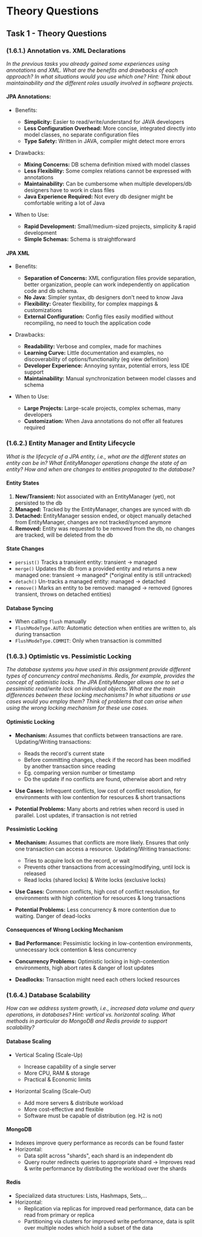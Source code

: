 
# Theory Questions

## Task 1 - Theory Questions

### (1.6.1.) Annotation vs. XML Declarations

_In the previous tasks you already gained some experiences using annotations and XML. What are the benefits and drawbacks of each approach? In what situations would you use which one? Hint: Think about maintainability and the different roles usually involved in software projects._

#### JPA Annotations:

- Benefits:
  - __Simplicity:__ Easier to read/write/understand for JAVA developers
  - __Less Configuration Overhead:__ More concise, integrated directly into model classes, no separate configuration files
  - __Type Safety:__ Written in JAVA, compiler might detect more errors

- Drawbacks:
  - __Mixing Concerns:__ DB schema definition mixed with model classes
  - __Less Flexibility:__ Some complex relations cannot be expressed with annotations
  - __Maintainability:__ Can be cumbersome when multiple developers/db designers have to work in class files
  - __Java Experience Required:__ Not every db designer might be comfortable writing a lot of Java

- When to Use:
  - __Rapid Development:__ Small/medium-sized projects, simplicity & rapid development
  - __Simple Schemas:__ Schema is straightforward
  
#### JPA XML

- Benefits:
  - __Separation of Concerns:__ XML configuration files provide separation, better organization, people can work independently on application code and db schema.
  - __No Java__: Simpler syntax, db designers don't need to know Java
  - __Flexibility:__ Greater flexibility, for complex mappings & customizations
  - __External Configuration:__ Config files easily modified without recompiling, no need to touch the application code

- Drawbacks:
  - __Readability:__ Verbose and complex, made for machines
  - __Learning Curve:__ Little documentation and examples, no discoverability of options/functionality (eg view definition)
  - __Developer Experience:__ Annoying syntax, potential errors, less IDE support
  - __Maintainability:__ Manual synchronization between model classes and schema

- When to Use:
  - __Large Projects:__ Large-scale projects, complex schemas, many developers
  - __Customization:__ When Java annotations do not offer all features required


### (1.6.2.) Entity Manager and Entity Lifecycle
_What is the lifecycle of a JPA entity, i.e., what are the different states an entity can be in? What EntityManager operations change the state of an entity? How and when are changes to entities propagated to the database?_

#### Entity States
  1. __New/Transient:__ Not associated with an EntityManager (yet), not persisted to the db
  2. __Managed:__ Tracked by the EntityManager, changes are synced with db
  3. __Detached:__ EntityManager session ended, or object manually detached from EntityManager, changes are not tracked/synced anymore
  4. __Removed:__ Entity was requested to be removed from the db, no changes are tracked, will be deleted from the db

#### State Changes
  - `persist()` Tracks a transient entity: transient -> managed
  - `merge()` Updates the db from a provided entity and returns a new managed one: transient -> managed* (*original entity is still untracked)
  - `detach()` Un-tracks a managed entity: managed -> detached
  - `remove()` Marks an entity to be removed: managed -> removed (ignores transient, throws on detached entities)
  
#### Database Syncing
  - When calling `flush` manually
  - `FlushModeType.AUTO`: Automatic detection when entities are written to, als during transaction
  - `FlushModeType.COMMIT`: Only when transaction is committed
 

### (1.6.3.) Optimistic vs. Pessimistic Locking
_The database systems you have used in this assignment provide different types of concurrency control mechanisms. Redis, for example, provides the concept of optimistic locks. The JPA EntityManager allows one to set a pessimistic read/write lock on individual objects. What are the main differences between these locking mechanisms? In what situations or use cases would you employ them? Think of problems that can arise when using the wrong locking mechanism for these use cases._

#### Optimistic Locking
- __Mechanism:__ Assumes that conflicts between transactions are rare. Updating/Writing transactions:
  - Reads the record's current state
  - Before committing changes, check if the record has been modified by another transaction since reading
  - Eg. comparing version number or timestamp
  - Do the update if no conflicts are found, otherwise abort and retry
  
- __Use Cases:__ Infrequent conflicts, low cost of conflict resolution, for environments with low contention for resources & short transactions

- __Potential Problems:__ Many aborts and retries when record is used in parallel. Lost updates, if transaction is not retried

#### Pessimistic Locking
- __Mechanism:__ Assumes that conflicts are more likely. Ensures that only one transaction can access a resource. Updating/Writing transactions:
  - Tries to acquire lock on the record, or wait
  - Prevents other transactions from accessing/modifying, until lock is released
  - Read locks (shared locks) & Write locks (exclusive locks)

- __Use Cases:__ Common conflicts, high cost of conflict resolution, for environments with high contention for resources & long transactions

- __Potential Problems:__ Less concurrency & more contention due to waiting. Danger of dead-locks

#### Consequences of Wrong Locking Mechanism
- __Bad Performance:__ Pessimistic locking in low-contention environments, unnecessary lock contention & less concurrency

- __Concurrency Problems:__ Optimistic locking in high-contention environments, high abort rates & danger of lost updates

- __Deadlocks:__ Transaction might need each others locked resources


### (1.6.4.) Database Scalability
_How can we address system growth, i.e., increased data volume and query operations, in databases? Hint: vertical vs. horizontal scaling. What methods in particular do MongoDB and Redis provide to support scalability?_

#### Database Scaling
- Vertical Scaling (Scale-Up)
  - Increase capability of a single server
  - More CPU, RAM & storage
  - Practical & Economic limits

- Horizontal Scaling (Scale-Out)
  - Add more servers & distribute workload
  - More cost-effective and flexible
  - Software must be capable of distribution (eg. H2 is not)

#### MongoDB
- Indexes improve query performance as records can be found faster
- Horizontal:
  - Data split across "shards", each shard is an independent db
  - Query router redirects queries to appropriate shard -> Improves read & write performance by distributing the workload over the shards

#### Redis
- Specialized data structures: Lists, Hashmaps, Sets,...
- Horizontal:
  - Replication via replicas for improved read performance, data can be read from primary or replica
  - Partitioning via clusters for improved write performance, data is split over multiple nodes which hold a subset of the data
